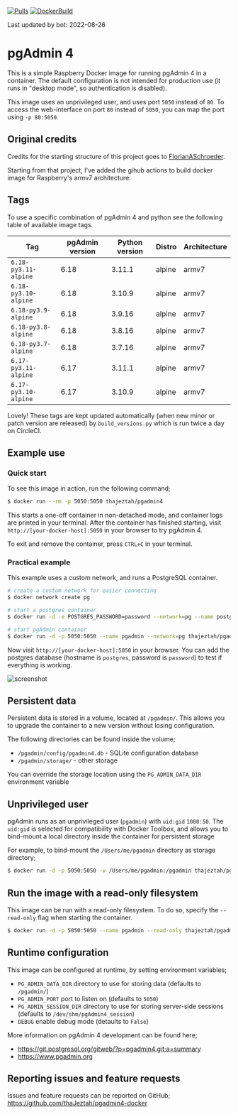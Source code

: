 [![Pulls](https://img.shields.io/docker/pulls/gpongelli/pgadmin4-docker-armv7.svg?style=flat-square&logo=docker)](https://hub.docker.com/r/gpongelli/pgadmin4-docker-armv7/)
[![DockerBuild](https://img.shields.io/docker/cloud/build/gpongelli/pgadmin4-docker-armv7.svg?style=flat-square&logo=docker)](https://hub.docker.com/r/gpongelli/pgadmin4-docker-armv7/)


Last updated by bot: 2022-08-26

# pgAdmin 4

This is a simple Raspberry Docker image for running pgAdmin 4 in a container. The default
configuration is not intended for production use (it runs in "desktop mode",
so authentication is disabled).

This image uses an unprivileged user, and uses port `5050` instead of `80`.
To access the web-interface on port `80` instead of `5050`, you can map the
port using `-p 80:5050`.

## Original credits 

Credits for the starting structure of this project goes to [FlorianASchroeder](https://github.com/FlorianASchroeder/pgadmin4-docker).

Starting from that project, I've added the gihub actions to build docker image for Raspberry's armv7 architecture.


## Tags
To use a specific combination of pgAdmin 4 and python see the following table of available image tags.

|         Tag          | pgAdmin version | Python version | Distro | Architecture |
|----------------------|-----------------|----------------|--------|--------------|
| `6.18-py3.11-alpine` |      6.18       |     3.11.1     | alpine |    armv7     |
| `6.18-py3.10-alpine` |      6.18       |     3.10.9     | alpine |    armv7     |
| `6.18-py3.9-alpine`  |      6.18       |     3.9.16     | alpine |    armv7     |
| `6.18-py3.8-alpine`  |      6.18       |     3.8.16     | alpine |    armv7     |
| `6.18-py3.7-alpine`  |      6.18       |     3.7.16     | alpine |    armv7     |
| `6.17-py3.11-alpine` |      6.17       |     3.11.1     | alpine |    armv7     |
| `6.17-py3.10-alpine` |      6.17       |     3.10.9     | alpine |    armv7     |

Lovely! These tags are kept updated automatically (when new minor or patch version are released) by `build_versions.py` which is run twice a day on CircleCI.

## Example use

### Quick start

To see this image in action, run the following command;

```bash
$ docker run --rm -p 5050:5050 thajeztah/pgadmin4
```

This starts a one-off container in non-detached mode, and container logs are
printed in your terminal. After the container has finished starting, visit
`http://[your-docker-host]:5050` in your browser to try pgAdmin 4.

To exit and remove the container, press `CTRL+C` in your terminal.


### Practical example

This example uses a custom network, and runs a PostgreSQL container.

```bash
# create a custom network for easier connecting
$ docker network create pg

# start a postgres container
$ docker run -d -e POSTGRES_PASSWORD=password --network=pg --name postgres postgres:9-alpine

# start pgAdmin container
$ docker run -d -p 5050:5050 --name pgadmin --network=pg thajeztah/pgadmin4
```

Now visit `http://[your-docker-host]:5050` in your browser. You can add the
postgres database (hostname is `postgres`, password is `password`) to test
if everything is working.

![screenshot](https://raw.githubusercontent.com/thaJeztah/pgadmin4-docker/master/pgadmin-screenshot.png)

## Persistent data

Persistent data is stored in a volume, located at `/pgadmin/`. This allows
you to upgrade the container to a new version without losing configuration.

The following directories can be found inside the volume;

- `/pgadmin/config/pgadmin4.db` - SQLite configuration database
- `/pgadmin/storage/` - other storage

You can override the storage location using the `PG_ADMIN_DATA_DIR`
environment variable

## Unprivileged user

pgAdmin runs as an unprivileged user (`pgadmin`) with `uid:gid` `1000:50`.
The `uid:gid` is selected for compatibility with Docker Toolbox, and allows
you to bind-mount a local directory inside the container for persistent
storage

For example, to bind-mount the `/Users/me/pgadmin` directory as storage directory;

```bash
$ docker run -d -p 5050:5050 -v /Users/me/pgadmin:/pgadmin thajeztah/pgadmin4
```

## Run the image with a read-only filesystem

This image can be run with a read-only filesystem. To do so, specify the
`--read-only` flag when starting the container.

```bash
$ docker run -d -p 5050:5050 --name pgadmin --read-only thajeztah/pgadmin4
```

## Runtime configuration

This image can be configured at runtime, by setting environment variables;

- `PG_ADMIN_DATA_DIR` directory to use for storing data (defaults to `/pgadmin/`)
- `PG_ADMIN_PORT` port to listen on (defaults to `5050`)
- `PG_ADMIN_SESSION_DIR` directory to use for storing server-side sessions (defaults to `/dev/shm/pgAdmin4_session`)
- `DEBUG` enable debug mode (detaults to `False`)

More information on pgAdmin 4 development can be found here;

- https://git.postgresql.org/gitweb/?p=pgadmin4.git;a=summary
- https://www.pgadmin.org

## Reporting issues and feature requests

Issues and feature requests can be reported on GitHub;
https://github.com/thaJeztah/pgadmin4-docker
